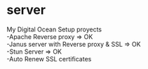 # server
 My Digital Ocean Setup proyects</br>
 -Apache Reverse proxy => OK</br>
 -Janus server with Reverse proxy & SSL => OK</br>
 -Stun Server => OK</br>
 -Auto Renew SSL certificates
 
